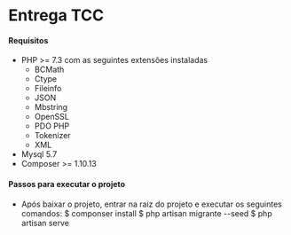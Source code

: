 # Entrega TCC
#### Requisitos
- PHP >= 7.3 com as seguintes extensões instaladas
  - BCMath
  - Ctype
  - Fileinfo
  - JSON
  - Mbstring
  - OpenSSL
  - PDO PHP
  - Tokenizer
  - XML
- Mysql 5.7
- Composer >= 1.10.13

#### Passos para executar o projeto
- Após baixar o projeto, entrar na raiz do projeto e executar os seguintes comandos:
$ componser install
$ php artisan migrante --seed
$ php artisan serve
